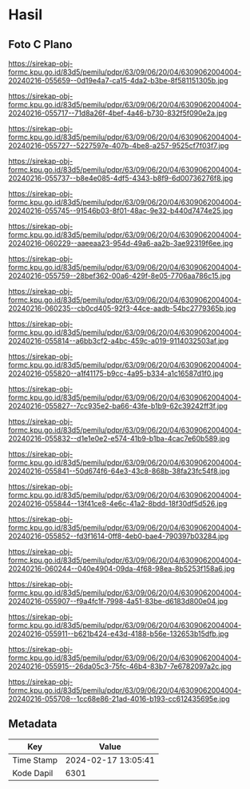 # Hasil

## Foto C Plano

https://sirekap-obj-formc.kpu.go.id/83d5/pemilu/pdpr/63/09/06/20/04/6309062004004-20240216-055659--0d19e4a7-ca15-4da2-b3be-8f581151305b.jpg

https://sirekap-obj-formc.kpu.go.id/83d5/pemilu/pdpr/63/09/06/20/04/6309062004004-20240216-055717--71d8a26f-4bef-4a46-b730-832f5f090e2a.jpg

https://sirekap-obj-formc.kpu.go.id/83d5/pemilu/pdpr/63/09/06/20/04/6309062004004-20240216-055727--5227597e-407b-4be8-a257-9525cf7f03f7.jpg

https://sirekap-obj-formc.kpu.go.id/83d5/pemilu/pdpr/63/09/06/20/04/6309062004004-20240216-055737--b8e4e085-4df5-4343-b8f9-6d00736276f8.jpg

https://sirekap-obj-formc.kpu.go.id/83d5/pemilu/pdpr/63/09/06/20/04/6309062004004-20240216-055745--91546b03-8f01-48ac-9e32-b440d7474e25.jpg

https://sirekap-obj-formc.kpu.go.id/83d5/pemilu/pdpr/63/09/06/20/04/6309062004004-20240216-060229--aaeeaa23-954d-49a6-aa2b-3ae92319f6ee.jpg

https://sirekap-obj-formc.kpu.go.id/83d5/pemilu/pdpr/63/09/06/20/04/6309062004004-20240216-055759--28bef362-00a6-429f-8e05-7706aa786c15.jpg

https://sirekap-obj-formc.kpu.go.id/83d5/pemilu/pdpr/63/09/06/20/04/6309062004004-20240216-060235--cb0cd405-92f3-44ce-aadb-54bc2779365b.jpg

https://sirekap-obj-formc.kpu.go.id/83d5/pemilu/pdpr/63/09/06/20/04/6309062004004-20240216-055814--a6bb3cf2-a4bc-459c-a019-9114032503af.jpg

https://sirekap-obj-formc.kpu.go.id/83d5/pemilu/pdpr/63/09/06/20/04/6309062004004-20240216-055820--a1f41175-b9cc-4a95-b334-a1c16587d1f0.jpg

https://sirekap-obj-formc.kpu.go.id/83d5/pemilu/pdpr/63/09/06/20/04/6309062004004-20240216-055827--7cc935e2-ba66-43fe-b1b9-62c39242ff3f.jpg

https://sirekap-obj-formc.kpu.go.id/83d5/pemilu/pdpr/63/09/06/20/04/6309062004004-20240216-055832--d1e1e0e2-e574-41b9-b1ba-4cac7e60b589.jpg

https://sirekap-obj-formc.kpu.go.id/83d5/pemilu/pdpr/63/09/06/20/04/6309062004004-20240216-055841--50d674f6-64e3-43c8-868b-38fa23fc54f8.jpg

https://sirekap-obj-formc.kpu.go.id/83d5/pemilu/pdpr/63/09/06/20/04/6309062004004-20240216-055844--13f41ce8-4e6c-41a2-8bdd-18f30df5d526.jpg

https://sirekap-obj-formc.kpu.go.id/83d5/pemilu/pdpr/63/09/06/20/04/6309062004004-20240216-055852--fd3f1614-0ff8-4eb0-bae4-790397b03284.jpg

https://sirekap-obj-formc.kpu.go.id/83d5/pemilu/pdpr/63/09/06/20/04/6309062004004-20240216-060244--040e4904-09da-4f68-98ea-8b5253f158a6.jpg

https://sirekap-obj-formc.kpu.go.id/83d5/pemilu/pdpr/63/09/06/20/04/6309062004004-20240216-055907--f9a4fc1f-7998-4a51-83be-d6183d800e04.jpg

https://sirekap-obj-formc.kpu.go.id/83d5/pemilu/pdpr/63/09/06/20/04/6309062004004-20240216-055911--b621b424-e43d-4188-b56e-132653b15dfb.jpg

https://sirekap-obj-formc.kpu.go.id/83d5/pemilu/pdpr/63/09/06/20/04/6309062004004-20240216-055915--26da05c3-75fc-46b4-83b7-7e6782097a2c.jpg

https://sirekap-obj-formc.kpu.go.id/83d5/pemilu/pdpr/63/09/06/20/04/6309062004004-20240216-055708--1cc68e86-21ad-4016-b193-cc612435695e.jpg


## Metadata

| Key        | Value               |
| ---------- | ------------------- |
| Time Stamp | 2024-02-17 13:05:41 |
| Kode Dapil | 6301                |



